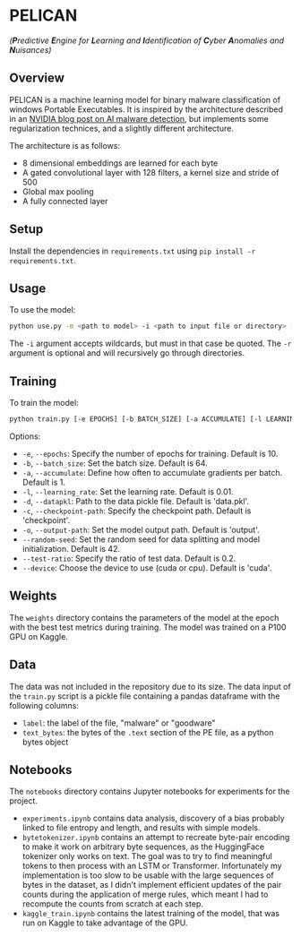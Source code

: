 # PELICAN
*(**P**redictive **E**ngine for **L**earning and **I**dentification of **C**yber **A**nomalies and **N**uisances)*

## Overview
PELICAN is a machine learning model for binary malware classification of windows Portable Executables. It is inspired by the architecture described in an [NVIDIA blog post on AI malware detection](https://developer.nvidia.com/blog/malware-detection-neural-networks/), but implements some regularization technices, and a slightly different architecture.

The architecture is as follows:
- 8 dimensional embeddings are learned for each byte
- A gated convolutional layer with 128 filters, a kernel size and stride of 500
- Global max pooling
- A fully connected layer

## Setup
Install the dependencies in `requirements.txt` using `pip install -r requirements.txt`. 

## Usage 
To use the model:

```bash
python use.py -m <path to model> -i <path to input file or directory> [-r]
```
The `-i` argument accepts wildcards, but must in that case be quoted. The `-r` argument is optional and will recursively go through directories.

## Training

To train the model:

```bash
python train.py [-e EPOCHS] [-b BATCH_SIZE] [-a ACCUMULATE] [-l LEARNING_RATE] [-d DATAPKL] [-c CHECKPOINT_PATH] [-o OUTPUT_PATH] [--random-seed RANDOM_SEED] [--test-ratio TEST_RATIO] [--device DEVICE]
```

Options:
- `-e`, `--epochs`: Specify the number of epochs for training. Default is 10.
- `-b`, `--batch_size`: Set the batch size. Default is 64.
- `-a`, `--accumulate`: Define how often to accumulate gradients per batch. Default is 1.
- `-l`, `--learning_rate`: Set the learning rate. Default is 0.01.
- `-d`, `--datapkl`: Path to the data pickle file. Default is 'data.pkl'.
- `-c`, `--checkpoint-path`: Specify the checkpoint path. Default is 'checkpoint'.
- `-o`, `--output-path`: Set the model output path. Default is 'output'.
- `--random-seed`: Set the random seed for data splitting and model initialization. Default is 42.
- `--test-ratio`: Specify the ratio of test data. Default is 0.2.
- `--device`: Choose the device to use (cuda or cpu). Default is 'cuda'.

## Weights
The `weights` directory contains the parameters of the model at the epoch with the best test metrics during training. The model was trained on a P100 GPU on Kaggle.

## Data
The data was not included in the repository due to its size. The data input of the `train.py` script is a pickle file containing a pandas dataframe with the following columns:
- `label`: the label of the file, "malware" or "goodware"
- `text_bytes`: the bytes of the `.text` section of the PE file, as a python bytes object

## Notebooks
The `notebooks` directory contains Jupyter notebooks for experiments for the project.
- `experiments.ipynb` contains data analysis, discovery of a bias probably linked to file entropy and length, and results with simple models.
- `bytetokenizer.ipynb` contains an attempt to recreate byte-pair encoding to make it work on arbitrary byte sequences, as the HuggingFace tokenizer only works on text. The goal was to try to find meaningful tokens to then process with an LSTM or Transformer. Infortunately my implementation is too slow to be usable with the large sequences of bytes in the dataset, as I didn't implement efficient updates of the pair counts during the application of merge rules, which meant I had to recompute the counts from scratch at each step.
- `kaggle_train.ipynb` contains the latest training of the model, that was run on Kaggle to take advantage of the GPU.

